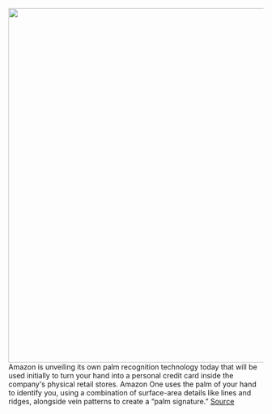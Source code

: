 <img src='https://cdn.vox-cdn.com/thumbor/DZM4d_ynDGdKll9HVNY2P6a7j5o=/0x0:1440x650/1200x800/filters:focal(605x210:835x440)/cdn.vox-cdn.com/uploads/chorus_image/image/67550709/90.0.jpeg' width='700px' /><br/>
Amazon is unveiling its own palm recognition technology today that will be used initially to turn your hand into a personal credit card inside the company's physical retail stores. Amazon One uses the palm of your hand to identify you, using a combination of surface-area details like lines and ridges, alongside vein patterns to create a “palm signature.”
<a href='https://www.theverge.com/2020/9/29/21493094/amazon-one-palm-recognition-hand-payments-amazon-go-store'> Source <a/>